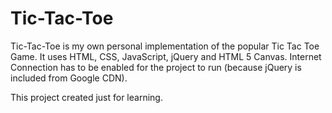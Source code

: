 # Tic-Tac-Toe

Tic-Tac-Toe is my own personal implementation of the popular Tic Tac Toe Game. It uses HTML, CSS, JavaScript, jQuery and HTML 5 Canvas. Internet Connection has to be enabled for the project to run (because jQuery is included from Google CDN).

This project created just for learning.
